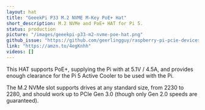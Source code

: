 ```yaml
---
layout: hat
title: "GeeekPi P33 M.2 NVME M-Key PoE+ Hat"
short_description: M.2 NVMe and PoE+ HAT for Pi 5.
status: production
picture: "/images/geeekpi-p33-m2-nvme-poe-hat.png"
github_issue: "https://github.com/geerlingguy/raspberry-pi-pcie-devices/issues/664"
link: "https://amzn.to/4egKnhh"
videos: []
---
```

This HAT supports PoE+, supplying the Pi with at 5.1V / 4.5A, and provides enough clearance for the Pi 5 Active Cooler to be used with the Pi.

The M.2 NVMe slot supports drives at any standard size, from 2230 to 2280, and should work up to PCIe Gen 3.0 (though only Gen 2.0 speeds are guaranteed).
